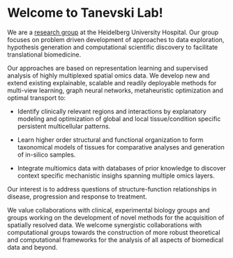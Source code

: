 # Welcome to Tanevski Lab! 

We are a [research group](https://www.tanevskilab.org) at the Heidelberg University Hospital. Our group focuses on problem driven development of approaches to data exploration, hypothesis generation and computational scientific discovery to facilitate translational biomedicine.

Our approaches are based on representation learning and supervised analysis of highly multiplexed spatial omics data. We develop new and extend existing explainable, scalable and readily deployable methods for multi-view learning, graph neural networks, metaheuristic optimization and optimal transport to: 

- Identify clinically relevant regions and interactions by explanatory modeling and optimization of global and local tissue/condition specific persistent multicellular patterns.

- Learn higher order structural and functional organization to form taxonomical models of tissues for comparative analyses and generation of in-silico samples.

- Integrate multiomics data with databases of prior knowledge to discover context specific mechanistic insighs spanning multiple omics layers.

Our interest is to address questions of structure-function relationships in disease, progression and response to treatment. 

We value collaborations with clinical, experimental biology groups and groups working on the development of novel methods for the acquisition of spatially resolved data. We welcome synergistic collaborations with computational groups towards the construction of more robust theoretical and computational frameworks for the analysis of all aspects of biomedical data and beyond.



